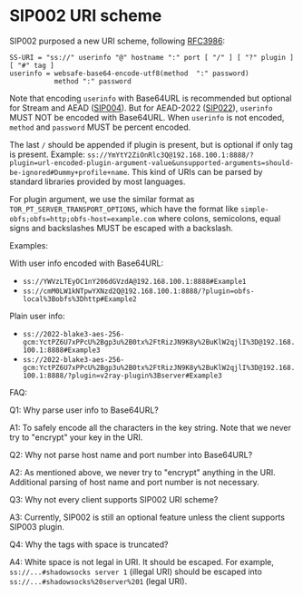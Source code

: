 # SIP002 URI scheme

SIP002 purposed a new URI scheme, following [RFC3986](https://www.ietf.org/rfc/rfc3986.txt):

```
SS-URI = "ss://" userinfo "@" hostname ":" port [ "/" ] [ "?" plugin ] [ "#" tag ]
userinfo = websafe-base64-encode-utf8(method  ":" password)
           method ":" password
```

Note that encoding `userinfo` with Base64URL is recommended but optional for Stream and AEAD ([SIP004](https://github.com/shadowsocks/shadowsocks-org/issues/30)). But for AEAD-2022 ([SIP022](https://github.com/shadowsocks/shadowsocks-org/issues/196)), `userinfo` MUST NOT be encoded with Base64URL. When `userinfo` is not encoded, `method` and `password` MUST be percent encoded.

The last `/` should be appended if plugin is present, but is optional if only tag is present. Example: `ss://YmYtY2ZiOnRlc3Q@192.168.100.1:8888/?plugin=url-encoded-plugin-argument-value&unsupported-arguments=should-be-ignored#Dummy+profile+name`. This kind of URIs can be parsed by standard libraries provided by most languages.

For plugin argument, we use the similar format as `TOR_PT_SERVER_TRANSPORT_OPTIONS`, which have the format like `simple-obfs;obfs=http;obfs-host=example.com` where colons, semicolons, equal signs and backslashes MUST be escaped with a backslash.

Examples:

With user info encoded with Base64URL:

* `ss://YWVzLTEyOC1nY206dGVzdA@192.168.100.1:8888#Example1`
* `ss://cmM0LW1kNTpwYXNzd2Q@192.168.100.1:8888/?plugin=obfs-local%3Bobfs%3Dhttp#Example2`

Plain user info:

* `ss://2022-blake3-aes-256-gcm:YctPZ6U7xPPcU%2Bgp3u%2B0tx%2FtRizJN9K8y%2BuKlW2qjlI%3D@192.168.100.1:8888#Example3`
* `ss://2022-blake3-aes-256-gcm:YctPZ6U7xPPcU%2Bgp3u%2B0tx%2FtRizJN9K8y%2BuKlW2qjlI%3D@192.168.100.1:8888/?plugin=v2ray-plugin%3Bserver#Example3`

FAQ:

Q1: Why parse user info to Base64URL?

A1: To safely encode all the characters in the key string. Note that we never try to "encrypt" your key in the URI.

Q2: Why not parse host name and port number into Base64URL?

A2: As mentioned above, we never try to "encrypt" anything in the URI. Additional parsing of host name and port number is not necessary.

Q3: Why not every client supports SIP002 URI scheme?

A3: Currently, SIP002 is still an optional feature unless the client supports SIP003 plugin.

Q4: Why the tags with space is truncated?

A4: White space is not legal in URI. It should be escaped. For example, `ss://...#shadowsocks server 1` (illegal URI) should be escaped into `ss://...#shadowsocks%20server%201` (legal URI).